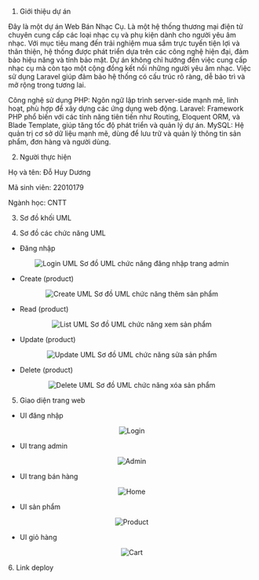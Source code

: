 1. Giới thiệu dự án

Đây là một dự án Web Bán Nhạc Cụ. Là một hệ thống thương mại điện tử chuyên cung cấp các loại nhạc cụ và phụ kiện dành cho người yêu âm nhạc. Với mục tiêu mang đến trải nghiệm mua sắm trực tuyến tiện lợi và thân thiện, hệ thống được phát triển dựa trên các công nghệ hiện đại, đảm bảo hiệu năng và tính bảo mật. Dự án không chỉ hướng đến việc cung cấp nhạc cụ mà còn tạo một cộng đồng kết nối những người yêu âm nhạc. Việc sử dụng Laravel giúp đảm bảo hệ thống có cấu trúc rõ ràng, dễ bảo trì và mở rộng trong tương lai.

Công nghệ sử dụng
PHP: Ngôn ngữ lập trình server-side mạnh mẽ, linh hoạt, phù hợp để xây dựng các ứng dụng web động.
Laravel: Framework PHP phổ biến với các tính năng tiên tiến như Routing, Eloquent ORM, và Blade Template, giúp tăng tốc độ phát triển và quản lý dự án.
MySQL: Hệ quản trị cơ sở dữ liệu mạnh mẽ, dùng để lưu trữ và quản lý thông tin sản phẩm, đơn hàng và người dùng.

2. Người thực hiện

Họ và tên: Đỗ Huy Dương

Mã sinh viên: 22010179

Ngành học: CNTT

3. Sơ đồ khối UML

4. Sơ đồ các chức năng UML

* Đăng nhập

<p align="center">
  <img src="umls/login.png" alt="Login UML" title="Login UML" />
  Sơ đồ UML chức năng đăng nhập trang admin
</p>

* Create (product)

<p align="center">
  <img src="umls/create.png" alt="Create UML" title="Create UML" />
  Sơ đồ UML chức năng thêm sản phẩm
</p>

* Read (product)

<p align="center">
  <img src="umls/list.png" alt="List UML" title="List UML" />
  Sơ đồ UML chức năng xem sản phẩm
</p>

* Update (product)

<p align="center">
  <img src="umls/update.png" alt="Update UML" title="Update UML" />
  Sơ đồ UML chức năng sửa sản phẩm
</p>

* Delete (product)

<p align="center">
  <img src="umls/delete.png" alt="Delete UML" title="Delete UML" />
  Sơ đồ UML chức năng xóa sản phẩm
</p>


5. Giao diện trang web

* UI đăng nhập

<p align="center">
  <img src="umls/login-img.png" alt="Login" title="Login" />
</p>

* UI trang admin

<p align="center">
  <img src="umls/admin-img.png" alt="Admin " title="Admin" />
</p>

* UI trang bán hàng

<p align="center">
  <img src="umls/home-img.png" alt="Home " title="Home" />
</p>

* UI sản phẩm

<p align="center">
  <img src="umls/product-img.png" alt="Product " title="Product" />
</p>

* UI giỏ hàng

<p align="center">
  <img src="umls/cart-img.png" alt="Cart " title="Cart" />
</p>
6. Link deploy
